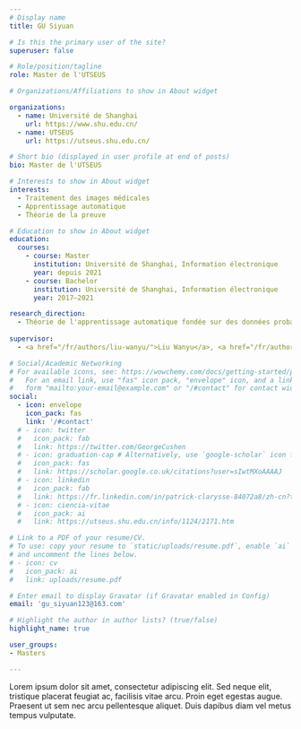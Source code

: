 ```yaml
---
# Display name
title: GU Siyuan

# Is this the primary user of the site?
superuser: false

# Role/position/tagline
role: Master de l'UTSEUS

# Organizations/Affiliations to show in About widget

organizations:
  - name: Université de Shanghai
    url: https://www.shu.edu.cn/
  - name: UTSEUS
    url: https://utseus.shu.edu.cn/ 

# Short bio (displayed in user profile at end of posts)
bio: Master de l'UTSEUS

# Interests to show in About widget
interests:
  - Traitement des images médicales
  - Apprentissage automatique
  - Théorie de la preuve

# Education to show in About widget
education:
  courses:
    - course: Master
      institution: Université de Shanghai, Information électronique
      year: depuis 2021
    - course: Bachelor
      institution: Université de Shanghai, Information électronique
      year: 2017–2021

research_direction:
  - Théorie de l'apprentissage automatique fondée sur des données probantes
  
supervisor:
  - <a href="/fr/authors/liu-wanyu/">Liu Wanyu</a>, <a href="/fr/authors/chen-lunde/">Chen Lunde</a>

# Social/Academic Networking
# For available icons, see: https://wowchemy.com/docs/getting-started/page-builder/#icons
#   For an email link, use "fas" icon pack, "envelope" icon, and a link in the
#   form "mailto:your-email@example.com" or "/#contact" for contact widget.
social:
  - icon: envelope
    icon_pack: fas
    link: '/#contact'
  # - icon: twitter
  #   icon_pack: fab
  #   link: https://twitter.com/GeorgeCushen
  # - icon: graduation-cap # Alternatively, use `google-scholar` icon from `ai` icon pack
  #   icon_pack: fas
  #   link: https://scholar.google.co.uk/citations?user=sIwtMXoAAAAJ
  # - icon: linkedin
  #   icon_pack: fab
  #   link: https://fr.linkedin.com/in/patrick-clarysse-84072a8/zh-cn?trk=people-guest_people_search-card
  # - icon: ciencia-vitae
  #   icon_pack: ai
  #   link: https://utseus.shu.edu.cn/info/1124/2171.htm

# Link to a PDF of your resume/CV.
# To use: copy your resume to `static/uploads/resume.pdf`, enable `ai` icons in `params.toml`,
# and uncomment the lines below.
# - icon: cv
#   icon_pack: ai
#   link: uploads/resume.pdf

# Enter email to display Gravatar (if Gravatar enabled in Config)
email: 'gu_siyuan123@163.com'

# Highlight the author in author lists? (true/false)
highlight_name: true

user_groups:
- Masters

---
```


Lorem ipsum dolor sit amet, consectetur adipiscing elit. Sed neque elit, tristique placerat feugiat ac, facilisis vitae arcu. Proin eget egestas augue. Praesent ut sem nec arcu pellentesque aliquet. Duis dapibus diam vel metus tempus vulputate.